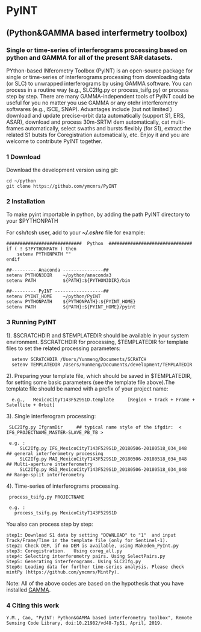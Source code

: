 # PyINT
## (Python&GAMMA based interfermetry toolbox)
### Single or time-series of interferograms processing based on python and GAMMA for all of the present SAR datasets. 

PYthon-based INferometry Toolbox (PyINT) is an open-source package for single or time-series of interferograms processing from downloading data (or SLC) to unwrapped interferograms by using GAMMA software. You can process in a routine way (e.g., SLC2Ifg.py or process_tsifg.py) or process step by step. There are many GAMMA-independent tools of PyINT could be useful for you no matter you use GAMMA or any otehr interferometry softwares (e.g., ISCE, SNAP). Advantages include (but not limited ) download and update precise-orbit data automatically (support S1, ERS, ASAR), download and process 30m-SRTM dem automatically, cat multi-frames automatically, select swaths and bursts flexibly (for S1), extract the related S1 butsts for Coregistration automatically, etc. Enjoy it and you are welcome to contribute PyINT together. 


### 1 Download

Download the development version using git:   
   
    cd ~/python
    git clone https://github.com/ymcmrs/PyINT
    
    
### 2 Installation

 To make pyint importable in python, by adding the path PyINT directory to your $PYTHONPATH

For csh/tcsh user, add to your **_~/.cshrc_** file for example:   

    ############################  Python  ###############################
    if ( ! $?PYTHONPATH ) then
        setenv PYTHONPATH ""
    endif
    
    ##--------- Anaconda ---------------## 
    setenv PYTHON3DIR    ~/python/anaconda3
    setenv PATH          ${PATH}:${PYTHON3DIR}/bin
    
    ##--------- PyINT ------------------## 
    setenv PYINT_HOME    ~/python/PyINT       
    setenv PYTHONPATH    ${PYTHONPATH}:${PYINT_HOME}
    setenv PATH          ${PATH}:${PYINT_HOME}/pyint
   
### 3 Running PyINT

1). $SCRATCHDIR and $TEMPLATEDIR should be available in your system environment. $SCRATCHDIR for processing, $TEMPLATEDIR for template files to set the related processing parameters:        

      setenv SCRATCHDIR /Users/Yunmeng/Documents/SCRATCH         
      setenv TEMPLATEDIR /Users/Yunmeng/Documents/development/TEMPLATEDIR       

2). Preparing your template file, which should be saved in $TEMPLATEDIR,  for setting some basic parameters (see the template file above).The template file should be named with a prefix of your project name:
         
      e.g.,   MexicoCityT143F529S1D.template     [Region + Track + Frame + Satellite + Orbit]


3). Single interferogram processing:

     SLC2Ifg.py IfgramDir     ## typical name style of the ifgdir:  < IFG_PROJECTNAME_MASTER-SLAVE_PB_TB > 
 
     e.g. :
         SLC2Ifg.py IFG_MexicoCityT143F529S1D_20180506-20180518_034_048     ## general interferometry processing
         SLC2Ifg.py MAI_MexicoCityT143F529S1D_20180506-20180518_034_048     ## Multi-aperture interferometry
         SLC2Ifg.py RSI_MexicoCityT143F529S1D_20180506-20180518_034_048     ## Range-split interferometry

4). Time-series of interferograms processing.

     process_tsifg.py PROJECTNAME
  
     e.g. :
       process_tsifg.py MexicoCityT143F529S1D
       
You also can process step by step:

    step1: Download S1 data by setting "DOWNLOAD" to "1"  and input Track/Frame/Time in the template file (only for Sentinel-1).   
    step2: Check DEM, if no DEM is available, using Makedem_PyInt.py
    step3: Coregistration.   Using coreg_all.py
    step4: Selecting interferometry pairs. Using SelectPairs.py
    Step5: Generating interferograms. Using SLC2Ifg.py
    Step6: Loading data for further time-series analysis. Please check mintPy (https://github.com/ymcmrs/MintPy).
              
Note:  All of the above codes are based on the hypothesis that you have installed [GAMMA](https://www.gamma-rs.ch/). 

### 4 Citing this work

    Y.M., Cao, "PyINT: Python&GAMMA based interferometry toolbox", Remote Sensing Code Library, doi:10.21982/vd48-7p51, April, 2019. 
